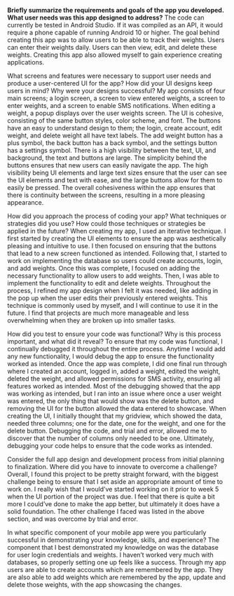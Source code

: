 **Briefly summarize the requirements and goals of the app you developed. What user needs was this app designed to address?** 
The code can currently be tested in Android Studio. If it was compiled as an API, it would require a phone capable of running Android 10 or higher. The goal behind creating this app was to allow users to be able to track their weights. Users can enter their weights daily. Users can then view, edit, and delete these weights. Creating this app also allowed myself to gain experience creating applications. 

What screens and features were necessary to support user needs and produce a user-centered UI for the app? How did your UI designs keep users in mind? Why were your designs successful?
My app consists of four main screens; a login screen, a screen to view entered weights, a screen to enter weights, and a screen to enable SMS notifications. When editing a weight, a popup displays over the user weights screen. The UI is cohesive, consisting of the same button styles, color scheme, and font. The buttons have an easy to understand design to them; the login, create account, edit weight, and delete weight all have text labels. The add weight button has a plus symbol, the back button has a back symbol, and the settings button has a settings symbol. There is a high visibility between the text, UI, and background, the text and buttons are large.
The simplicity behind the buttons ensures that new users can easily navigate the app. The high visibility being UI elements and large text sizes ensure that the user can see the UI elements and text with ease, and the large buttons allow for them to easily be pressed. The overall cohesiveness within the app ensures that there is continuity between the screens, resulting in a more pleasing appearance. 

How did you approach the process of coding your app? What techniques or strategies did you use? How could those techniques or strategies be applied in the future?
When creating my app, I used an iterative technique. I first started by creating the UI elements to ensure the app was aesthetically pleasing and intuitive to use. I then focused on ensuring that the buttons that lead to a new screen functioned as intended. Following that, I started to work on implementing the database so users could create accounts, login, and add weights. Once this was complete, I focused on adding the necessary functionality to allow users to add weights. Then, I was able to implement the functionality to edit and delete weights. Throughout the process, I refined my app design when I felt it was needed, like adding in the pop up when the user edits their previously entered weights. 
This technique is commonly used by myself, and I will continue to use it in the future. I find that projects are much more manageable and less overwhelming when they are broken up into smaller tasks. 

How did you test to ensure your code was functional? Why is this process important, and what did it reveal?
	To ensure that my code was functional, I continually debugged it throughout the entire process. Anytime I would add any new functionality, I would debug the app to ensure the functionality worked as intended. Once the app was complete, I did one final run through where I created an account, logged in, added a weight, edited the weight, deleted the weight, and allowed permissions for SMS activity, ensuring all features worked as intended. 
Most of the debugging showed that the app was working as intended, but I ran into an issue where once a user weight was entered, the only thing that would show was the delete button, and removing the UI for the button allowed the data entered to showcase. When creating the UI, I initially thought that my gridview, which showed the data, needed three columns; one for the date, one for the weight, and one for the delete button. Debugging the code, and trial and error, allowed me to discover that the number of columns only needed to be one. Ultimately, debugging your code helps to ensure that the code works as intended. 

Consider the full app design and development process from initial planning to finalization. Where did you have to innovate to overcome a challenge?
	Overall, I found this project to be pretty straight forward, with the biggest  challenge being to ensure that I set aside an appropriate amount of time to work on. I really wish that I would’ve started working on it prior to week 5 when the UI portion of the project was due.  I feel that there is quite a bit more I could’ve done to make the app better, but ultimately it does have a solid foundation. The other challenge I faced was listed in the above section, and was overcome by trial and error.

In what specific component of your mobile app were you particularly successful in demonstrating your knowledge, skills, and experience?
	The component that I best demonstrated my knowledge on was the database for user login credentials and weights. I haven’t worked very much with databases, so properly setting one up feels like a success. Through my app users are able to create accounts which are remembered by the app. They are also able to add weights which are remembered by the app, update and delete those weights, with the app showcasing the changes. 
